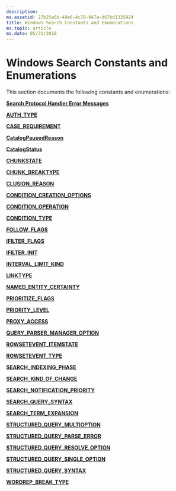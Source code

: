 ```yaml
---
description: .
ms.assetid: 27b25e6b-49e6-4c70-947e-d67bd1335924
title: Windows Search Constants and Enumerations
ms.topic: article
ms.date: 05/31/2018
---
```


# Windows Search Constants and Enumerations


This section documents the following constants and enumerations:

[**Search Protocol Handler Error Messages**](-search-prth-error-constants.md)

[**AUTH\_TYPE**](/windows/desktop/api/Searchapi/ne-searchapi-auth_type)

[**CASE\_REQUIREMENT**](/windows/desktop/api/Structuredquery/ne-structuredquery-case_requirement)

[**CatalogPausedReason**](/windows/desktop/api/Searchapi/ne-searchapi-catalogpausedreason)

[**CatalogStatus**](/windows/desktop/api/Searchapi/ne-searchapi-catalogstatus)

[**CHUNKSTATE**](/windows/win32/api/filter/ne-filter-chunkstate)

[**CHUNK\_BREAKTYPE**](/windows/win32/api/filter/ne-filter-chunk_breaktype)

[**CLUSION\_REASON**](/windows/win32/api/searchapi/ne-searchapi-clusion_reason)

[**CONDITION\_CREATION\_OPTIONS**](/windows/desktop/api/Structuredquery/ne-structuredquery-condition_creation_options)

[**CONDITION\_OPERATION**](/windows/win32/api/structuredquerycondition/ne-structuredquerycondition-condition_operation)

[**CONDITION\_TYPE**](/windows/win32/api/structuredquerycondition/ne-structuredquerycondition-condition_type)

[**FOLLOW\_FLAGS**](/windows/desktop/api/Searchapi/ne-searchapi-follow_flags)

[**IFILTER\_FLAGS**](/windows/win32/api/filter/ne-filter-ifilter_flags)

[**IFILTER\_INIT**](/previous-versions/windows/desktop/legacy/bb266511(v=vs.85))

[**INTERVAL\_LIMIT\_KIND**](/windows/win32/api/structuredquery/ne-structuredquery-interval_limit_kind)

[**LINKTYPE**](-search-linktype.md)

[**NAMED\_ENTITY\_CERTAINTY**](/windows/win32/api/structuredquery/ne-structuredquery-named_entity_certainty)

[**PRIORITIZE\_FLAGS**](/windows/win32/api/searchapi/ne-searchapi-tagprioritize_flags)

[**PRIORITY\_LEVEL**](/windows/win32/api/searchapi/ne-searchapi-priority_level)

[**PROXY\_ACCESS**](/windows/desktop/api/Searchapi/ne-searchapi-proxy_access)

[**QUERY\_PARSER\_MANAGER\_OPTION**](/windows/win32/api/structuredquery/ne-structuredquery-query_parser_manager_option)

[**ROWSETEVENT\_ITEMSTATE**](/windows/win32/api/searchapi/ne-searchapi-rowsetevent_itemstate)

[**ROWSETEVENT\_TYPE**](/windows/win32/api/searchapi/ne-searchapi-rowsetevent_type)

[**SEARCH\_INDEXING\_PHASE**](/windows/desktop/api/Searchapi/ne-searchapi-search_indexing_phase)

[**SEARCH\_KIND\_OF\_CHANGE**](/windows/desktop/api/Searchapi/ne-searchapi-search_kind_of_change)

[**SEARCH\_NOTIFICATION\_PRIORITY**](/windows/desktop/api/Searchapi/ne-searchapi-search_notification_priority)

[**SEARCH\_QUERY\_SYNTAX**](/windows/desktop/api/Searchapi/ne-searchapi-search_query_syntax)

[**SEARCH\_TERM\_EXPANSION**](/windows/desktop/api/Searchapi/ne-searchapi-search_term_expansion)

[**STRUCTURED\_QUERY\_MULTIOPTION**](/windows/win32/api/structuredquery/ne-structuredquery-structured_query_multioption)

[**STRUCTURED\_QUERY\_PARSE\_ERROR**](/windows/win32/api/structuredquery/ne-structuredquery-structured_query_parse_error)

[**STRUCTURED\_QUERY\_RESOLVE\_OPTION**](/windows/desktop/api/Structuredquery/ne-structuredquery-structured_query_resolve_option)

[**STRUCTURED\_QUERY\_SINGLE\_OPTION**](/windows/win32/api/structuredquery/ne-structuredquery-structured_query_single_option)

[**STRUCTURED\_QUERY\_SYNTAX**](/windows/win32/api/structuredquery/ne-structuredquery-structured_query_syntax)

[**WORDREP\_BREAK\_TYPE**](/previous-versions/windows/desktop/legacy/ff819130(v=vs.85))

 

 
